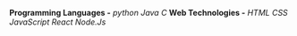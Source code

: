 **Programming Languages -** *python Java C*
**Web Technologies -** *HTML CSS JavaScript React Node.Js*
